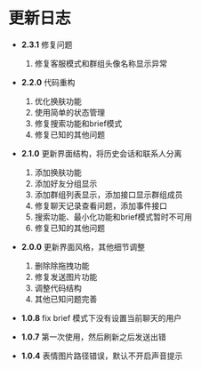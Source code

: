 # 更新日志

- **2.3.1** 修复问题
  1. 修复客服模式和群组头像名称显示异常

- **2.2.0** 代码重构
  1. 优化换肤功能
  2. 使用简单的状态管理
  3. 修复搜索功能和brief模式
  4. 修复已知的其他问题


- **2.1.0** 更新界面结构，将历史会话和联系人分离
  1. 添加换肤功能
  2. 添加好友分组显示
  3. 添加群组列表显示，添加接口显示群组成员
  4. 修复聊天记录查看问题，添加事件接口
  5. 搜索功能、最小化功能和brief模式暂时不可用
  6. 修复已知的其他问题

- **2.0.0** 更新界面风格，其他细节调整
  1. 删除除拖拽功能
  2. 修复发送图片功能
  3. 调整代码结构
  4. 其他已知问题完善


- **1.0.8** fix brief 模式下没有设置当前聊天的用户
- **1.0.7** 第一次使用，然后刷新之后发送出错
- **1.0.4** 表情图片路径错误，默认不开启声音提示